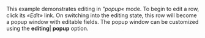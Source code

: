 This example demonstrates editing in _&quot;popup&laquo;_ mode. To&nbsp;begin to&nbsp;edit a&nbsp;row, click its _&laquo;Edit&raquo;_ link. On&nbsp;switching into the editing state, this row will become a&nbsp;popup window with editable fields. The popup window can be&nbsp;customized using the **editing**| **popup** option.